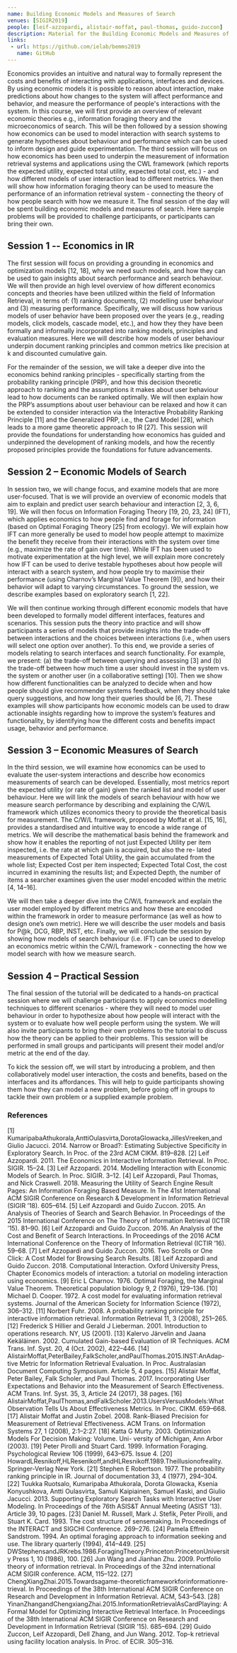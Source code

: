 ```yaml
---
name: Building Economic Models and Measures of Search
venues: [SIGIR2019]
people: [leif-azzopardi, alistair-moffat, paul-thomas, guido-zuccon]
description: Material for the Building Economic Models and Measures of Search tutorial at SIGIR 2019
links: 
 - url: https://github.com/ielab/bemms2019
   name: GitHub
---
```




Economics provides an intuitive and natural way to formally represent the costs and benefits of interacting with applications, interfaces and devices. By using economic models it is possible to reason about interaction, make predictions about how changes to the system will affect performance and behavior, and measure the performance of people's interactions with the system.  In this course, we will first provide an overview of relevant economic theories e.g., information foraging theory and the microeconomics of search. This will be then followed by a session showing how economics can be used to model interaction with search systems to generate hypotheses about behaviour and performance which can be used to inform design and guide experimentation. The third session will focus on how economics has been used to underpin the measurement of information retrieval systems and applications using the CWL framework (which reports the expected utility, expected total utility, expected total cost, etc.) - and how  different models of user interaction lead to different metrics. We then will show how information foraging theory can be used to measure the performance of an information retrieval system - connecting the theory of how people search with how we measure it. The final session of the day will be spent building economic models and measures of search. Here sample problems will be provided to challenge participants, or participants can bring their own.


## Session 1 -- Economics in IR

The first session will focus on providing a grounding in economics and optimization models [12, 18], why we need such models, and how they can be used to gain insights about search performance and search behaviour. We will then provide an high level overview of how different economics concepts and theories have been utilized within the field of Information Retrieval, in terms of: (1) ranking documents, (2) modelling user behaviour and (3) measuring performance. Specifically, we will discuss how various models of user behavior have been proposed over the years (e.g., reading models, click models, cascade model, etc.), and how they they have been formally and informally incorporated into ranking models, principles and evaluation measures. Here we will describe how models of user behaviour underpin document ranking principles and common metrics like precision at k and discounted cumulative gain.

For the remainder of the session, we will take a deeper dive into the economics behind ranking principles - specifically starting from the probability ranking principle (PRP), and how this decision theoretic approach to ranking and the assumptions it makes about user behaviour lead to how documents can be ranked optimally. We will then explain how the PRP’s assumptions about user behaviour can be relaxed and how it can be extended to consider interaction via the Interactive Probability Ranking Principle [11] and the Generalized PRP, i.e., the Card Model [28], which leads to a more game theoretic approach to IR [27]. This session will provide the foundations for understanding how economics has guided and underpinned the development of ranking models, and how the recently proposed principles provide the foundations for future advancements.


## Session 2 – Economic Models of Search

In session two, we will change focus, and examine models that are more user-focused. That is we will provide an overview of economic models that aim to explain and predict user search behaviour and interaction [2, 3, 6, 19]. We will then focus on Information Foraging Theory [19, 20, 23, 24] (IFT), which applies economics to how people find and forage for information (based on Optimal Foraging Theory [25] from ecology). We will explain how IFT can more generally be used to model how people attempt to maximize the benefit they receive from their interactions with the system over time (e.g., maximize the rate of gain over time). While IFT has been used to motivate experimentation at the high level, we will explain more concretely how IFT can be used to derive testable hypotheses about how people will interact with a search system, and how people try to maximise their performance (using Charnov’s Marginal Value Theorem [9]), and how their behavior will adapt to varying circumstances. To ground the session, we describe examples based on exploratory search [1, 22].


We will then continue working through different economic models that have been developed to formally model different interfaces, features and scenarios. This session puts the theory into practice and will show participants a series of models that provide insights into the trade-off between interactions and the choices between interactions (i.e., when users will select one option over another). To this end, we provide a series of models relating to search interfaces and search functionality. For example, we present: (a) the trade-off between querying and assessing [3] and (b) the trade-off between how much time a user should invest in the system vs. the system or another user (in a collaborative setting) [10]. Then we show how different functionalities can be analyzed to decide when and how people should give recommender systems feedback, when they should take query suggestions, and how long their queries should be [6, 7]. These examples will show participants how economic models can be used to draw actionable insights regarding how to improve the system’s features and functionality, by identifying how the different costs and benefits impact usage, behavior and performance.


## Session 3 – Economic Measures of Search

In the third session, we will examine how economics can be used to evaluate the user-system interactions and describe how economics measurements of search can be developed. Essentially, most metrics report the expected utility (or rate of gain) given the ranked list and model of user behaviour. Here we will link the models of search behaviour with how we measure search performance by describing and explaining the C/W/L framework which utilizes economics theory to provide the theoretical basis for measurement. The C/W/L framework, proposed by Moffat et al. [15, 16], provides a standardised and intuitive way to encode a wide range of metrics. We will describe the mathematical basis behind the framework and show how it enables the reporting of not just Expected Utility per item inspected, i.e. the rate at which gain is acquired, but also the re- lated measurements of Expected Total Utility, the gain accumulated from the whole list; Expected Cost per item inspected; Expected Total Cost, the cost incurred in examining the results list; and Expected Depth, the number of items a searcher examines given the user model encoded within the metric [4, 14–16].

We will then take a deeper dive into the C/W/L framework and explain the user model employed by different metrics and how these are encoded within the framework in order to measure performance (as well as how to design one’s own metric). Here we will describe the user models and basis for P@k, DCG, RBP, INST, etc. Finally, we will conclude the session by showing how models of search behaviour (i.e. IFT) can be used to develop an economics metric within the C/W/L framework - connecting the how we model search with how we measure search.


## Session 4 – Practical Session

The final session of the tutorial will be dedicated to a hands-on practical session where we will challenge participants to apply economics modelling techniques to different scenarios - where they will need to model user behaviour in order to hypothesize about how people will interact with the system or to evaluate how well people perform using the system. We will also invite participants to bring their own problems to the tutorial to discuss how the theory can be applied to their problems. This session will be performed in small groups and participants will present their model and/or metric at the end of the day.

To kick the session off, we will start by introducing a problem, and then collaboratively model user interaction, the costs and benefits, based on the interfaces and its affordances. This will help to guide participants showing them how they can model a new problem, before going off in groups to tackle their own problem or a supplied example problem.


### References

[1] KumaripabaAthukorala,AnttiOulasvirta,DorotaGlowacka,JillesVreeken,and Giulio Jacucci. 2014. Narrow or Broad?: Estimating Subjective Specificity in Exploratory Search. In Proc. of the 23rd ACM CIKM. 819–828.
[2] Leif Azzopardi. 2011. The Economics in Interactive Information Retrieval. In Proc. SIGIR. 15–24.
[3] Leif Azzopardi. 2014. Modelling Interaction with Economic Models of Search. In Proc. SIGIR. 3–12.
[4] Leif Azzopardi, Paul Thomas, and Nick Craswell. 2018. Measuring the Utility of Search Engine Result Pages: An Information Foraging Based Measure. In The 41st International ACM SIGIR Conference on Research &#38; Development in Information Retrieval (SIGIR ’18). 605–614.
[5] Leif Azzopardi and Guido Zuccon. 2015. An Analysis of Theories of Search and Search Behavior. In Proceedings of the 2015 International Conference on The Theory of Information Retrieval (ICTIR ’15). 81–90.
[6] Leif Azzopardi and Guido Zuccon. 2016. An Analysis of the Cost and Benefit of Search Interactions. In Proceedings of the 2016 ACM International Conference on the Theory of Information Retrieval (ICTIR ’16). 59–68.
[7] Leif Azzopardi and Guido Zuccon. 2016. Two Scrolls or One Click: A Cost Model for Browsing Search Results.
[8] Leif Azzopardi and Guido Zuccon. 2018. Computational Interaction. Oxford University Press, Chapter Economics models of interaction: a tutorial on modeling interaction using economics.
[9] Eric L Charnov. 1976. Optimal Foraging, the Marginal Value Theorem. Theoretical population biology 9, 2 (1976), 129–136.
[10] Michael D. Cooper. 1972. A cost model for evaluating information retrieval systems. Journal of the American Society for Information Science (1972), 306–312. [11] Norbert Fuhr. 2008. A probability ranking principle for interactive information
retrieval. Information Retrieval 11, 3 (2008), 251–265.
[12] Frederick S Hillier and Gerald J Lieberman. 2001. Introduction to operations
research. NY, US (2001).
[13] Kalervo Järvelin and Jaana Kekäläinen. 2002. Cumulated Gain-based Evaluation
of IR Techniques. ACM Trans. Inf. Syst. 20, 4 (Oct. 2002), 422–446.
[14] AlistairMoffat,PeterBailey,FalkScholer,andPaulThomas.2015.INST:AnAdap- tive Metric for Information Retrieval Evaluation. In Proc. Australasian Document
Computing Symposium. Article 5, 4 pages.
[15] Alistair Moffat, Peter Bailey, Falk Scholer, and Paul Thomas. 2017. Incorporating
User Expectations and Behavior into the Measurement of Search Effectiveness.
ACM Trans. Inf. Syst. 35, 3, Article 24 (2017), 38 pages.
[16] AlistairMoffat,PaulThomas,andFalkScholer.2013.UsersVersusModels:What
Observation Tells Us About Effectiveness Metrics. In Proc. CIKM. 659–668.
[17] Alistair Moffat and Justin Zobel. 2008. Rank-Biased Precision for Measurement of Retrieval Effectiveness. ACM Trans. on Information Systems 27, 1 (2008), 2:1–2:27. [18] Katta G Murty. 2003. Optimization Models For Decision Making: Volume. Uni-
versity of Michigan, Ann Arbor (2003).
[19] Peter Pirolli and Stuart Card. 1999. Information Foraging. Psychological Review
106 (1999), 643–675. Issue 4.
[20] HowardLResnikoff,HLResenikoff,andHLResnikoff.1989.Theillusionofreality.
Springer-Verlag New York.
[21] Stephen E Robertson. 1977. The probability ranking principle in IR. Journal of
documentation 33, 4 (1977), 294–304.
[22] Tuukka Ruotsalo, Kumaripaba Athukorala, Dorota Glowacka, Ksenia
Konyushkova, Antti Oulasvirta, Samuli Kaipiainen, Samuel Kaski, and Giulio Jacucci. 2013. Supporting Exploratory Search Tasks with Interactive User Modeling. In Proceedings of the 76th ASIS&T Annual Meeting (ASIST ’13). Article 39, 10 pages.
[23] Daniel M. Russell, Mark J. Stefik, Peter Pirolli, and Stuart K. Card. 1993. The cost structure of sensemaking. In Proceedings of the INTERACT and SIGCHI Conference. 269–276.
[24] Pamela Effrein Sandstrom. 1994. An optimal foraging approach to information seeking and use. The library quarterly (1994), 414–449.
[25] DWStephensandJRKrebs.1986.ForagingTheory.Princeton:PrincetonUniversity Press 1, 10 (1986), 100.
[26] Jun Wang and Jianhan Zhu. 2009. Portfolio theory of information retrieval. In Proceedings of the 32nd international ACM SIGIR conference. ACM, 115–122.
[27] ChengXiangZhai.2015.Towardsagame-theoreticframeworkforinformationre-
trieval. In Proceedings of the 38th International ACM SIGIR Conference on Research
and Development in Information Retrieval. ACM, 543–543.
[28] YinanZhangandChengxiangZhai.2015.InformationRetrievalAsCardPlaying:
A Formal Model for Optimizing Interactive Retrieval Interface. In Proceedings of the 38th International ACM SIGIR Conference on Research and Development in Information Retrieval (SIGIR ’15). 685–694.
[29] Guido Zuccon, Leif Azzopardi, Dell Zhang, and Jun Wang. 2012. Top-k retrieval using facility location analysis. In Proc. of ECIR. 305–316.

